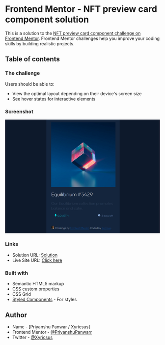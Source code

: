 # Frontend Mentor - NFT preview card component solution

This is a solution to the [NFT preview card component challenge on Frontend Mentor](https://www.frontendmentor.io/challenges/nft-preview-card-component-SbdUL_w0U). Frontend Mentor challenges help you improve your coding skills by building realistic projects. 

## Table of contents

### The challenge

Users should be able to:

- View the optimal layout depending on their device's screen size
- See hover states for interactive elements

### Screenshot

![](./screenshot.png)



### Links

- Solution URL: [Solution](https://github.com/PriyanshuPanwarr/NFT-preview-card/blob/master/index.html)
- Live Site URL: [Click here](https://priyanshupanwarr.github.io/NFT-preview-card/)



### Built with

- Semantic HTML5 markup
- CSS custom properties
- CSS Grid
- [Styled Components](https://styled-components.com/) - For styles


## Author

- Name - [Priyanshu Panwar / Xyricsus]
- Frontend Mentor - [@PriyanshuPanwarr](https://www.frontendmentor.io/profile/PriyanshuPanwarr)
- Twitter - [@Xyricsus](https://www.twitter.com/@Xyricsus)
